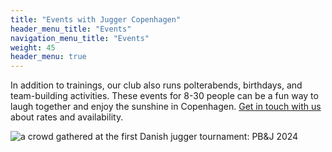 ```yaml
---
title: "Events with Jugger Copenhagen"
header_menu_title: "Events"
navigation_menu_title: "Events"
weight: 45
header_menu: true
---
```


In addition to trainings, our club also runs polterabends, birthdays, and team-building activities. These events for 8-30 people can be a fun way to laugh together and enjoy the sunshine in Copenhagen. [Get in touch with us](/#contact) about rates and availability.

![a crowd gathered at the first Danish jugger tournament: PB&J 2024](/images/crowd.webp)
